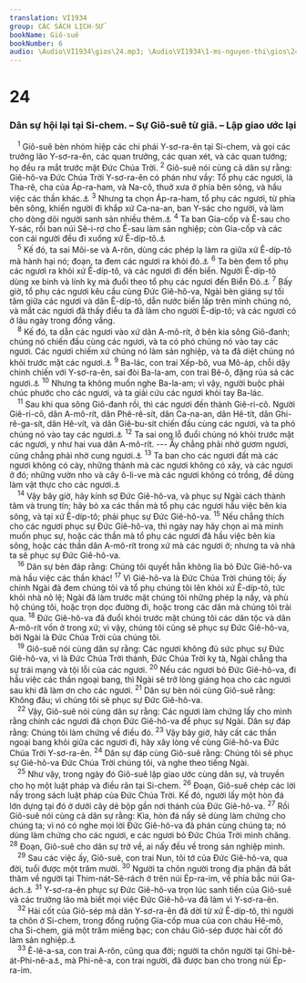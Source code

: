 ```yaml
---
translation: VI1934
group: CÁC SÁCH LỊCH-SỬ
bookName: Giô-suê 
bookNumber: 6
audio: \Audio\VI1934\gios\24.mp3; \Audio\VI1934\1-ms-nguyen-thi\gios\24.mp3
---
```


<div class="title"><h1>24</h1><h3>Dân sự hội lại tại Si-chem. – Sự Giô-suê từ giã. – Lập giao ước lại</h3></div>
<span class="verse gios_24_1"> <sup>1</sup> Giô-suê bèn nhóm hiệp các chi phái Y-sơ-ra-ên tại Si-chem, và gọi các trưởng lão Y-sơ-ra-ên, các quan trưởng, các quan xét, và các quan tướng; họ đều ra mắt trước mặt Đức Chúa Trời. </span>
<span class="verse gios_24_2"><sup>2</sup> Giô-suê nói cùng cả dân sự rằng: Giê-hô-va Đức Chúa Trời Y-sơ-ra-ên có phán như vầy: Tổ phụ các ngươi, là Tha-rê, cha của Áp-ra-ham, và Na-cô, thuở xưa ở phía bên sông, và hầu việc các thần khác.<a data-toggle="tooltip" data-placement="bottom" title="Sa 11:27">⚓</a></span>
<span class="verse gios_24_3"><sup>3</sup> Nhưng ta chọn Áp-ra-ham, tổ phụ các ngươi, từ phía bên sông, khiến người đi khắp xứ Ca-na-an, ban Y-sác cho người, và làm cho dòng dõi người sanh sản nhiều thêm.<a data-toggle="tooltip" data-placement="bottom" title="Sa 12:1-9; 21:1-3">⚓</a></span>
<span class="verse gios_24_4"><sup>4</sup> Ta ban Gia-cốp và Ê-sau cho Y-sác, rồi ban núi Sê-i-rơ cho Ê-sau làm sản nghiệp; còn Gia-cốp và các con cái người đều đi xuống xứ Ê-díp-tô.<a data-toggle="tooltip" data-placement="bottom" title="Sa 25:24-26; 36:8; 46:1-7; Phu 2:5">⚓</a><br/></span>
<span class="verse gios_24_5"> <sup>5</sup> Kế đó, ta sai Môi-se và A-rôn, dùng các phép lạ làm ra giữa xứ Ê-díp-tô mà hành hại nó; đoạn, ta đem các ngươi ra khỏi đó.<a data-toggle="tooltip" data-placement="bottom" title="Xu 3:1–12:42">⚓</a></span>
<span class="verse gios_24_6"><sup>6</sup> Ta bèn đem tổ phụ các ngươi ra khỏi xứ Ê-díp-tô, và các ngươi đi đến biển. Người Ê-díp-tô dùng xe binh và lính kỵ mà đuổi theo tổ phụ các ngươi đến Biển Đỏ.<a data-toggle="tooltip" data-placement="bottom" title="Xu 14:1-31">⚓</a></span>
<span class="verse gios_24_7"><sup>7</sup> Bấy giờ, tổ phụ các ngươi kêu cầu cùng Đức Giê-hô-va, Ngài bèn giáng sự tối tăm giữa các ngươi và dân Ê-díp-tô, dẫn nước biển lấp trên mình chúng nó, và mắt các ngươi đã thấy điều ta đã làm cho người Ê-díp-tô; và các ngươi có ở lâu ngày trong đồng vắng. <br/></span>
<span class="verse gios_24_8"> <sup>8</sup> Kế đó, ta dẫn các ngươi vào xứ dân A-mô-rít, ở bên kia sông Giô-đanh; chúng nó chiến đấu cùng các ngươi, và ta có phó chúng nó vào tay các ngươi. Các ngươi chiếm xứ chúng nó làm sản nghiệp, và ta đã diệt chúng nó khỏi trước mặt các ngươi.<a data-toggle="tooltip" data-placement="bottom" title="Dan 21:21-35">⚓</a></span>
<span class="verse gios_24_9"><sup>9</sup> Ba-lác, con trai Xếp-bô, vua Mô-áp, chỗi dậy chinh chiến với Y-sơ-ra-ên, sai đòi Ba-la-am, con trai Bê-ô, đặng rủa sả các ngươi.<a data-toggle="tooltip" data-placement="bottom" title="Dan 22:1–24:25">⚓</a></span>
<span class="verse gios_24_10"><sup>10</sup> Nhưng ta không muốn nghe Ba-la-am; vì vậy, người buộc phải chúc phước cho các ngươi, và ta giải cứu các ngươi khỏi tay Ba-lác. <br/></span>
<span class="verse gios_24_11"> <sup>11</sup> Sau khi qua sông Giô-đanh rồi, thì các ngươi đến thành Giê-ri-cô. Người Giê-ri-cô, dân A-mô-rít, dân Phê-rê-sít, dân Ca-na-an, dân Hê-tít, dân Ghi-rê-ga-sít, dân Hê-vít, và dân Giê-bu-sít chiến đấu cùng các ngươi, và ta phó chúng nó vào tay các ngươi.<a data-toggle="tooltip" data-placement="bottom" title="Gios 3:14-17; 6:1-21">⚓</a></span>
<span class="verse gios_24_12"><sup>12</sup> Ta sai ong lỗ đuổi chúng nó khỏi trước mặt các ngươi, y như hai vua dân A-mô-rít. --- Ấy chẳng phải nhờ gươm ngươi, cũng chẳng phải nhờ cung ngươi.<a data-toggle="tooltip" data-placement="bottom" title="Xu 23:28; Phu 7:20">⚓</a></span>
<span class="verse gios_24_13"><sup>13</sup> Ta ban cho các ngươi đất mà các ngươi không có cày, những thành mà các ngươi không có xây, và các ngươi ở đó; những vườn nho và cây ô-li-ve mà các ngươi không có trồng, để dùng làm vật thực cho các ngươi.<a data-toggle="tooltip" data-placement="bottom" title="Phu 6:10-11">⚓</a><br/></span>
<span class="verse gios_24_14"> <sup>14</sup> Vậy bây giờ, hãy kính sợ Đức Giê-hô-va, và phục sự Ngài cách thành tâm và trung tín; hãy bỏ xa các thần mà tổ phụ các ngươi hầu việc bên kia sông, và tại xứ Ê-díp-tô; phải phục sự Đức Giê-hô-va. </span>
<span class="verse gios_24_15"><sup>15</sup> Nếu chẳng thích cho các ngươi phục sự Đức Giê-hô-va, thì ngày nay hãy chọn ai mà mình muốn phục sự, hoặc các thần mà tổ phụ các ngươi đã hầu việc bên kia sông, hoặc các thần dân A-mô-rít trong xứ mà các ngươi ở; nhưng ta và nhà ta sẽ phục sự Đức Giê-hô-va. <br/></span>
<span class="verse gios_24_16"> <sup>16</sup> Dân sự bèn đáp rằng: Chúng tôi quyết hẳn không lìa bỏ Đức Giê-hô-va mà hầu việc các thần khác! </span>
<span class="verse gios_24_17"><sup>17</sup> Vì Giê-hô-va là Đức Chúa Trời chúng tôi; ấy chính Ngài đã đem chúng tôi và tổ phụ chúng tôi lên khỏi xứ Ê-díp-tô, tức khỏi nhà nô lệ; Ngài đã làm trước mặt chúng tôi những phép lạ nầy, và phù hộ chúng tôi, hoặc trọn dọc đường đi, hoặc trong các dân mà chúng tôi trải qua. </span>
<span class="verse gios_24_18"><sup>18</sup> Đức Giê-hô-va đã đuổi khỏi trước mặt chúng tôi các dân tộc và dân A-mô-rít vốn ở trong xứ; vì vậy, chúng tôi cũng sẽ phục sự Đức Giê-hô-va, bởi Ngài là Đức Chúa Trời của chúng tôi. <br/></span>
<span class="verse gios_24_19"> <sup>19</sup> Giô-suê nói cùng dân sự rằng: Các ngươi không đủ sức phục sự Đức Giê-hô-va, vì là Đức Chúa Trời thánh, Đức Chúa Trời kỵ tà, Ngài chẳng tha sự trái mạng và tội lỗi của các ngươi. </span>
<span class="verse gios_24_20"><sup>20</sup> Nếu các ngươi bỏ Đức Giê-hô-va, đi hầu việc các thần ngoại bang, thì Ngài sẽ trở lòng giáng họa cho các ngươi sau khi đã làm ơn cho các ngươi. </span>
<span class="verse gios_24_21"><sup>21</sup> Dân sự bèn nói cùng Giô-suê rằng: Không đâu; vì chúng tôi sẽ phục sự Đức Giê-hô-va. <br/></span>
<span class="verse gios_24_22"> <sup>22</sup> Vậy, Giô-suê nói cùng dân sự rằng: Các ngươi làm chứng lấy cho mình rằng chính các ngươi đã chọn Đức Giê-hô-va để phục sự Ngài. Dân sự đáp rằng: Chúng tôi làm chứng về điều đó. </span>
<span class="verse gios_24_23"><sup>23</sup> Vậy bây giờ, hãy cất các thần ngoại bang khỏi giữa các ngươi đi, hãy xây lòng về cùng Giê-hô-va Đức Chúa Trời Y-sơ-ra-ên. </span>
<span class="verse gios_24_24"><sup>24</sup> Dân sự đáp cùng Giô-suê rằng: Chúng tôi sẽ phục sự Giê-hô-va Đức Chúa Trời chúng tôi, và nghe theo tiếng Ngài. <br/></span>
<span class="verse gios_24_25"> <sup>25</sup> Như vậy, trong ngày đó Giô-suê lập giao ước cùng dân sự, và truyền cho họ một luật pháp và điều răn tại Si-chem. </span>
<span class="verse gios_24_26"><sup>26</sup> Đoạn, Giô-suê chép các lời nầy trong sách luật pháp của Đức Chúa Trời. Kế đó, người lấy một hòn đá lớn dựng tại đó ở dưới cây dẻ bộp gần nơi thánh của Đức Giê-hô-va. </span>
<span class="verse gios_24_27"><sup>27</sup> Rồi Giô-suê nói cùng cả dân sự rằng: Kìa, hòn đá nầy sẽ dùng làm chứng cho chúng ta; vì nó có nghe mọi lời Đức Giê-hô-va đã phán cùng chúng ta; nó dùng làm chứng cho các ngươi, e các ngươi bỏ Đức Chúa Trời mình chăng. </span>
<span class="verse gios_24_28"><sup>28</sup> Đoạn, Giô-suê cho dân sự trở về, ai nấy đều về trong sản nghiệp mình. <br/></span>
<span class="verse gios_24_29"> <sup>29</sup> Sau các việc ấy, Giô-suê, con trai Nun, tôi tớ của Đức Giê-hô-va, qua đời, tuổi được một trăm mười. </span>
<span class="verse gios_24_30"><sup>30</sup> Người ta chôn người trong địa phận đã bắt thăm về người tại Thim-nát-Sê-rách ở trên núi Ép-ra-im, về phía bắc núi Ga-ách.<a data-toggle="tooltip" data-placement="bottom" title="Gios 19:49-50">⚓</a></span>
<span class="verse gios_24_31"><sup>31</sup> Y-sơ-ra-ên phục sự Đức Giê-hô-va trọn lúc sanh tiền của Giô-suê và các trưởng lão mà biết mọi việc Đức Giê-hô-va đã làm vì Y-sơ-ra-ên. <br/></span>
<span class="verse gios_24_32"> <sup>32</sup> Hài cốt của Giô-sép mà dân Y-sơ-ra-ên đã dời từ xứ Ê-díp-tô, thì người ta chôn ở Si-chem, trong đồng ruộng Gia-cốp mua của con cháu Hê-mô, cha Si-chem, giá một trăm miếng bạc; con cháu Giô-sép được hài cốt đó làm sản nghiệp.<a data-toggle="tooltip" data-placement="bottom" title="Sa 33:19; 50:24-25; Xu 13:19; Gi 4:5; Cong 7:16">⚓</a><br/></span>
<span class="verse gios_24_33"> <sup>33</sup> Ê-lê-a-sa, con trai A-rôn, cũng qua đời; người ta chôn người tại Ghi-bê-át-Phi-nê-a<a data-toggle="tooltip" data-placement="bottom" title="Nghĩa là nổng của Phi-nê-a">⚓</a>, mà Phi-nê-a, con trai người, đã được ban cho trong núi Ép-ra-im. <br/>  <br/>  <br/></span>
